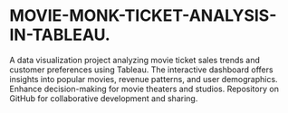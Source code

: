 # MOVIE-MONK-TICKET-ANALYSIS-IN-TABLEAU.
A data visualization project analyzing movie ticket sales trends and customer preferences using Tableau. The interactive dashboard offers insights into popular movies, revenue patterns, and user demographics. Enhance decision-making for movie theaters and studios. Repository on GitHub for collaborative development and sharing.
